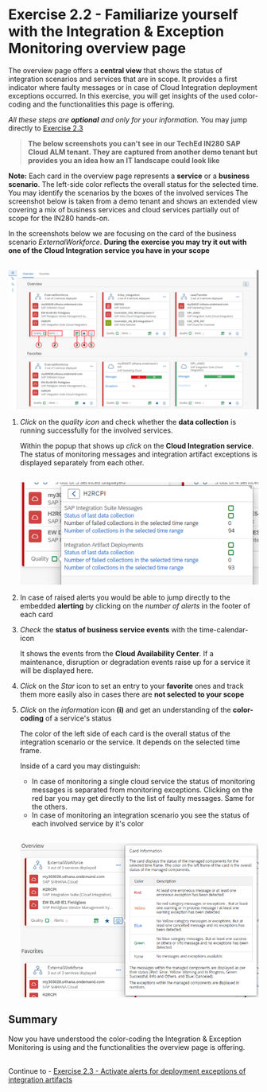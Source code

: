 # Exercise 2.2 - Familiarize yourself with the Integration & Exception Monitoring overview page

The overview page offers a **central view** that shows the status of integration scenarios and services that are in scope. It provides a first indicator where faulty messages or in case of Cloud Integration deployment exceptions occurred. In this exercise, you will get insights of the used color-coding and the functionalities this page is offering. 

*All these steps are **optional** and only for your information.* You may jump directly to [Exercise 2.3](/exercises/ex2/ex23/)

>
> **The below screenshots you can't see in our TechEd IN280 SAP Cloud ALM tenant. They are captured from another demo tenant but provides you an idea how an IT landscape could look like**
>

**Note:** Each card in the overview page represents a **service** or a **business scenario**. The left-side color reflects the overall status for the selected time.
You may identify the scenarios by the boxes of the involved services
The screenshot below is taken from a demo tenant and shows an extended view covering a mix of business services and cloud services partially out of scope for the IN280 hands-on. <br>

In the screenshots below we are focusing on the card of the business scenario *ExternalWorkforce*. **During the exercise you may try it out with one of the Cloud Integration service you have in your scope**

<br>![](/exercises/ex2/images/IMOverviewpageDetails.png)

1. *Click* on the *quality icon* and check whether the **data collection** is running successfully for the involved services.

    Within the popup that shows up *click* on the **Cloud Integration service**. The status of monitoring messages and integration artifact exceptions is displayed separately from each other.

    <br>![](/exercises/ex2/images/IMDataQuality.png)

2. In case of raised alerts you would be able to jump directly to the embedded **alerting** by clicking on the *number of alerts* in the footer of each card

3. *Check* the **status of business service events** with the time-calendar-icon

    It shows the events from the **Cloud Availability Center**. If a maintenance, disruption or degradation events raise up for a service it will be displayed here.

4. *Click* on the *Star* icon to set an entry to your **favorite** ones and track them more easily also in cases there are **not selected to your scope**

5. *Click* on the *information* icon **(i)** and get an understanding of the **color-coding** of a service's status
    
    The color of the left side of each card is the overall status of the integration scenario or the service. It depends on the selected time frame.

    Inside of a card you may distinguish:
    - In case of monitoring a single cloud service the status of monitoring messages is separated from monitoring exceptions. Clicking on the red bar you may get directly to the list of faulty messages. Same for the others. 
    - In case of monitoring an integration scenario you see the status of each involved service by it's color

    <br>![](/exercises/ex2/images/IMOverviewInfoButton.png)

       
## Summary

Now you have understood the color-coding the Integration & Exception Monitoring is using and the functionalities the overview page is offering.

<br>Continue to - [Exercise 2.3 - Activate alerts for deployment exceptions of integration artifacts](/exercises/ex2/ex23/)



